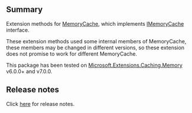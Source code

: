 ## Summary

Extension methods for [MemoryCache](https://learn.microsoft.com/en-us/dotnet/api/microsoft.extensions.caching.memory.memorycache?view=dotnet-plat-ext-7.0), which implements [IMemoryCache](https://learn.microsoft.com/en-us/dotnet/api/microsoft.extensions.caching.memory.imemorycache?view=dotnet-plat-ext-7.0) interface.   

These extension methods used some internal members of MemoryCache, these members may be changed in different versions, so these extension does not promise to work for different MemoryCache.

This package has been tested on [Microsoft.Extensions.Caching.Memory](https://www.nuget.org/packages/Microsoft.Extensions.Caching.Memory/7.0.0) v6.0.0+ and v7.0.0.


## Release notes

Click [here](https://github.com/CwjXFH/CodeSnippet/blob/master/dotnet/Cache/src/EC.MemoryCache/RELEASE-NOTES.md) for release notes.
